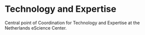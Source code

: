 # Technology and Expertise
Central point of Coordination for Technology and Expertise at the Netherlands eScience Center.
